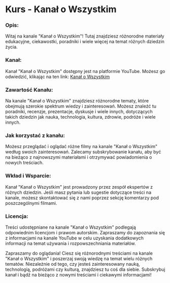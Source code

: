 # **Kurs - Kanał o Wszystkim**

### **Opis:**
Witaj na kanale "Kanał o Wszystkim"! Tutaj znajdziesz różnorodne materiały edukacyjne, ciekawostki, poradniki i wiele więcej na temat różnych dziedzin życia.

### **Kanał:**
Kanał "Kanał o Wszystkim" dostępny jest na platformie YouTube. Możesz go odwiedzić, klikając na ten link: [Kanał o Wszystkim](https://www.youtube.com/watch?v=sp10JnpVwlc&list=PL6aekdNhY7DCM1wGLQCE9eP3kPzu-P7E7&index=4)

### **Zawartość Kanału:**
Na kanale "Kanał o Wszystkim" znajdziesz różnorodne tematy, które obejmują szerokie spektrum wiedzy i zainteresowań. Możesz znaleźć tu poradniki, recenzje, prezentacje, dyskusje i wiele innych, dotyczących takich dziedzin jak nauka, technologia, kultura, zdrowie, podróże i wiele innych.

### **Jak korzystać z kanału:**
Możesz przeglądać i oglądać różne filmy na kanale "Kanał o Wszystkim" według swoich zainteresowań. Zalecamy subskrybowanie kanału, aby być na bieżąco z najnowszymi materiałami i otrzymywać powiadomienia o nowych treściach.

### **Wkład i Wsparcie:**
Kanał "Kanał o Wszystkim" jest prowadzony przez zespół ekspertów z różnych dziedzin. Jeśli masz pytania lub sugestie dotyczące treści na kanale, możesz skontaktować się z nami poprzez sekcję komentarzy pod poszczególnymi filmami.

### **Licencja:**
Treści udostępniane na kanale "Kanał o Wszystkim" podlegają odpowiednim licencjom i prawom autorskim. Zapraszamy do zapoznania się z informacjami na kanale YouTube w celu uzyskania dodatkowych informacji na temat używania i rozpowszechniania materiałów.

Zapraszamy do oglądania!
Ciesz się różnorodnymi treściami na kanale "Kanał o Wszystkim" i poszerzaj swoją wiedzę na temat wielu różnych tematów. Niezależnie od tego, czy jesteś zainteresowany nauką, technologią, podróżami czy kulturą, znajdziesz tu coś dla siebie. Subskrybuj kanał i bądź na bieżąco z nowymi treściami i ciekawymi informacjami!
